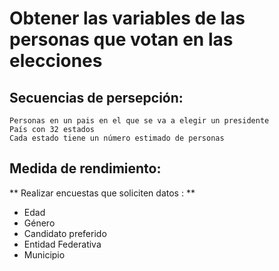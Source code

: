 #   Obtener las variables de las personas que votan en las elecciones 

##  Secuencias de persepción:
    Personas en un pais en el que se va a elegir un presidente 
    País con 32 estados 
    Cada estado tiene un número estimado de personas 



##   Medida de rendimiento:

** Realizar encuestas que soliciten datos : **
    <ul>
        <li>Edad</li>
        <li>Género</li>
        <li>Candidato preferido</li>
        <li>Entidad Federativa </li>
        <li>Municipio</li>
    </ul>